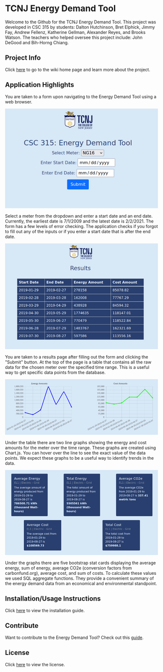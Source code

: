 # TCNJ Energy Demand Tool
Welcome to the Github for the TCNJ Energy Demand Tool.
This project was developed in CSC 315 by students: Dalton Hutchinson, Bret Elphick, Jimmy Fay, Andrew Fellenz, Katherine Gellman, Alexander Reyes, and Brooks Watson. The teachers who helped oversee this project include: John DeGood and Bih-Horng Chiang.

## Project Info
Click [here](https://github.com/bretelphick/cab-project-01-4/wiki/Home) to go to the wiki home page and learn more about the project.

## Application Highlights
You are taken to a form upon navigating to the Energy Demand Tool using a web browser.

![alt text](doc/images/home.png)

Select a meter from the dropdown and enter a start date and an end date. Currently, the earliest date is 7/1/2009 and the latest date is 2/2/2021. The form has a few levels of error checking. The application checks if you forgot to fill out any of the inputs or if you enter a start date that is after the end date.

![alt text](doc/images/table.png)

You are taken to a results page after filling out the form and clicking the "Submit" button. At the top of the page is a table that contains all the raw data for the chosen meter over the specified time range. This is a useful way to get specific data points from the database.

![alt text](doc/images/graphs.png)

Under the table there are two line graphs showing the energy and cost amounts for the meter over the time range. These graphs are created using Chart.js. You can hover over the line to see the exact value of the data points. We expect these graphs to be a useful way to identify trends in the data.

![alt text](doc/images/stat_cards.png)

Under the graphs there are five bootstrap stat cards displaying the average energy, sum of energy, average CO2e (conversion factors from carbonfund.org), average cost, and sum of costs. To calculate these values we used SQL aggregate functions. They provide a convenient summary of the energy demand data from an economical and environmental standpoint. 

## Installation/Usage Instructions
Click [here](https://github.com/bretelphick/cab-project-01-4/blob/main/doc/installation_guide.md) to view the installation guide.

## Contribute
Want to contribute to the Energy Demand Tool? Check out this [guide](https://github.com/bretelphick/cab-project-01-4/wiki/Contribute).

## License
Click [here](https://github.com/bretelphick/cab-project-01-4/blob/main/LICENSE) to view the license.
